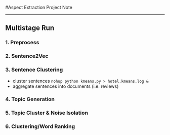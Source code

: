 #Aspect Extraction Project Note

-----------
## Multistage Run
### 1. Preprocess

### 2. Sentence2Vec


### 3. Sentence Clustering
* cluster sentences 
`nohup python kmeans.py > hotel.kmeans.log &`
* aggregate sentences into documents (i.e. reviews)
### 4. Topic Generation


### 5. Topic Cluster & Noise Isolation


### 6. Clustering/Word Ranking

